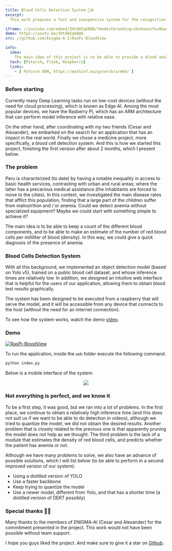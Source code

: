 ```yaml
---
title: Blood Cells Detection System 🔬🩸
excerpt:
  This work proposes a fast and inexpensive system for the recognition of 3 types of blood cells based on convolutional networks. Our DL model is characterized by having reduced inference times, and also ease of deployment in hardware with reduced resources such as a Raspberry Pi.

iframe: //youtube.com/embed/IHtdHIqkBQ8/?modestbranding=1&showinfo=0&autohide=1&rel=0 
demo: https://youtu.be/IHtdHIqkBQ8
src: //github.com/Enigma-A-I/RasPi-BloodView

info:
  idea:
    The main idea of this project is to be able to provide a blood analysis system, characterized by being easy to use and very accurate.
  tech: [Pytorch, Flask, Raspberry]
  links:
    - [ Pytorch ARM, https://mathinf.eu/pytorch/arm64/ ]
---
```


### Before starting
Currently many Deep Learning tasks run on low-cost devices (without the need for cloud processing), which is known as Edge AI. Among the most popular devices, we have the Rasberry PI, which has an ARM architecture that can perform model inference with relative ease.

On the other hand, after coordinating with my two friends (Cesar and Alexander), we embarked on the search for an application that has an impact in the real world. Finally we chose a medicine project, more specifically, a blood cell detection system. And this is how we started this project, finishing the first version after about 2 months, which I present below.

### The problem

Peru is characterized (to date) by having a notable inequality in access to basic health services, contrasting with urban and rural areas; where the latter has a precarious medical assistance (the inhabitants are forced to move to the cities). In this context, we investigated the main disease rates that afflict this population, finding that a large part of the children suffer from malnutrition and / or anemia. Could we detect anemia without specialized equipment? Maybe we could start with something simple to achieve it?

The main idea is to be able to keep a count of the different blood components, and to be able to make an estimate of the number of red blood cells per milliliter of blood (density). In this way, we could give a quick diagnosis of the presence of anemia.

### Blood Cells Detection System 

With all this background, we implemented an object detection model (based on Yolo v5), trained on a public blood cell dataset, and whose inference times are relatively low. In addition, we designed an intuitive web interface that is helpful for the users of our application, allowing them to obtain blood test results graphically.

The system has been designed to be executed from a raspberry that will serve the model, and it will be accessible from any device that connects to the host (without the need for an internet connection).

To see how the system works, watch the demo [video](https://youtu.be/IHtdHIqkBQ8).

### Demo

[![RasPi-BloodView](https://github-readme-stats.vercel.app/api/pin/?username=Enigma-A-I&repo=RasPi-BloodView&show_owner=true)](https://github.com/Enigma-A-I/RasPi-BloodView)

To run the application, inside the `web` folder execute the following command.
```bash
python index.py
```
Below is a mobile interface of the system.

<p align="center">
  <img src="https://github.com/Enigma-A-I/RasPi-BloodView/raw/master/Blood-Detector/web/static/images/hero/final_mobile.gif" />
</p>

### Not everything is perfect, and we know it
To be a first step, it was good, but we ran into a lot of problems. In the first place, we continue to obtain a relatively high inference time (and this does not suit us if we want to be able to do detection in videos), although we tried to quantize the model, we did not obtain the desired results. Another problem that is closely related to the previous one is that apparently pruning the model does not help as we thought. The third problem is the lack of a module that estimates the density of red blood cells, and predicts whether the patient has anemia or not.

Although we have many problems to solve, we also have an advance of possible solutions, which I will list below (to be able to perform in a second improved version of our system):

- Using a distilled version of YOLO
- Use a faster backbone
- Keep trying to quantize the model
- Use a newer model, different from Yolo, and that has a shorter time (a distilled version of DERT possibly)

### Special thanks 🙏🏽
Many thanks to the members of ENIGMA-AI (Cesar and Alexander) for the commitment presented in the project. This work would not have been possible without team support.

I hope you guys liked the project. And make sure to give it a star
on [Github](https://github.com/Enigma-A-I/RasPi-BloodView).